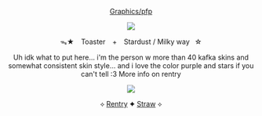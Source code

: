  <div align="center">
  
  [Graphics/pfp](https://www.tumblr.com/velvetjump/777922762852450304/wedding-cake-graphics)

![](https://64.media.tumblr.com/ababe95c45d949ba90d804f91b796e2b/0558998d6fd2e70d-da/s250x400/e9ba547485b750bfd8cd8290879458199ec57ef3.gifv)

ᯓ★ ⠀Toaster⠀ + ⠀Stardust / Milky way⠀☆

Uh idk what to put here... i'm the person w more than 40 kafka skins and somewhat consistent skin style... and i love the color purple and stars if you can't tell :3 More info on rentry

![](https://i.postimg.cc/bvmMMDV7/image-2024-05-24-133856019.png)

 ⟡ [Rentry](https://rentry.co/Nessun_Dorma) ✦ [Straw](https://sugarcloudexpress.straw.page/) ⟡

<!--
**ToasterTheFox/ToasterTheFox** is a ✨ _special_ ✨ repository because its `README.md` (this file) appears on your GitHub profile.

Here are some ideas to get you started:

- 🔭 I’m currently working on ...
- 🌱 I’m currently learning ...
- 👯 I’m looking to collaborate on ...
- 🤔 I’m looking for help with ...
- 💬 Ask me about ...
- 📫 How to reach me: ...
- 😄 Pronouns: ...
- ⚡ Fun fact: ...
-->
